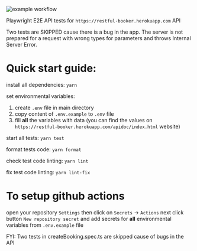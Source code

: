 ![example workflow](https://github.com/nodeMD/handsonplaywrightapi/actions/workflows/playwright.yml/badge.svg)

Playwright E2E API tests
for `https://restful-booker.herokuapp.com` API

Two tests are SKIPPED cause there is a bug in the app. The server is not prepared for a request with wrong types for parameters and throws Internal Server Error. 

# Quick start guide:
install all dependencies:
`yarn`

set environmental variables:
1. create `.env` file in main directory
2. copy content of `.env.example` to `.env` file
3. fill **all** the variables with data (you can find the values on `https://restful-booker.herokuapp.com/apidoc/index.html` website)

start all tests:
`yarn test`

format tests code:
`yarn format`

check test code linting:
`yarn lint`

fix test code linting:
`yarn lint-fix`

# To setup github actions
open your repository `Settings`
then click on `Secrets` -> `Actions`
next click button `New repository secret` and
add secrets for **all** environmental variables from `.env.example` file

FYI: Two tests in createBooking.spec.ts are skipped cause of bugs in the API